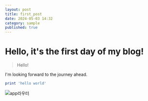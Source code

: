 ```yaml
---
layout: post
title: first_post
date: 2024-05-03 14:32
category: sample
published: true
---
```

# Hello, it's the first day of my blog!
> Hello!

I'm looking forward to the journey ahead.

```ruby
print 'hello world'
```



![app라우터](https://raw.githubusercontent.com/16wjdekdms/16wjdekdms.github.io/master/images/app라우터.PNG)
